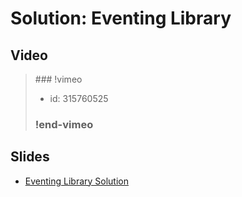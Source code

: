 
# Solution: Eventing Library



## Video

<blockquote>
### !vimeo

* id: 315760525

### !end-vimeo
</blockquote>



## Slides

* [Eventing Library Solution](https://docs.google.com/a/hackreactor.com/presentation/d/1-JYP1iHz67VdbMvVu53Pc0QPa0MxcAdcjA7zP2q9cog/embed?start=false&loop=false&delayms=3000)

